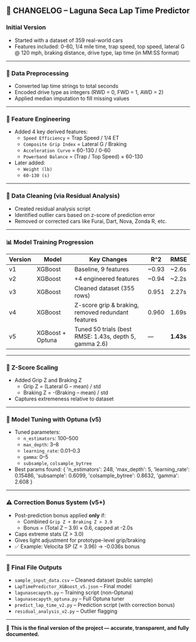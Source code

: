## 🧾 CHANGELOG – Laguna Seca Lap Time Predictor

### **Initial Version**

- Started with a dataset of 359 real-world cars
- Features included: 0-60, 1/4 mile time, trap speed, top speed, lateral G @ 120 mph, braking distance, drive type, lap time (in MM:SS format)

---

### **🔧 Data Preprocessing**

- Converted lap time strings to total seconds
- Encoded drive type as integers (RWD = 0, FWD = 1, AWD = 2)
- Applied median imputation to fill missing values

---

### **🧠 Feature Engineering**

- Added 4 key derived features:
  - `Speed Efficiency` = Trap Speed / 1/4 ET
  - `Composite Grip Index` = Lateral G / Braking
  - `Acceleration Curve` = 60-130 / 0-60
  - `Powerband Balance` = (Trap / Top Speed) × 60-130
- Later added:
  - `Weight (lb)`
  - `60-130 (s)`

---

### **🧼 Data Cleaning (via Residual Analysis)**

- Created residual analysis script
- Identified outlier cars based on z-score of prediction error
- Removed or corrected cars like Furai, Dart, Nova, Zonda R, etc.

---

### **📊 Model Training Progression**

| Version | Model            | Key Changes                                            | R^2    | RMSE      |
| ------- | ---------------- | ------------------------------------------------------ | ------ | --------- |
| v1      | XGBoost          | Baseline, 9 features                                   | ~0.93 | ~2.6s     |
| v2      | XGBoost          | +4 engineered features                                 | ~0.94 | ~2.2s     |
| v3      | XGBoost          | Cleaned dataset (355 rows)                             | 0.951  | 2.27s     |
| v4      | XGBoost          | Z-score grip & braking, removed redundant features     | 0.960  | 1.69s     |
| v5      | XGBoost + Optuna | Tuned 50 trials (best RMSE: 1.43s, depth 5, gamma 2.6) | —      | **1.43s** |

---

### **📐 Z-Score Scaling**

- Added Grip Z and Braking Z
  - Grip Z = (Lateral G – mean) / std
  - Braking Z = -(Braking – mean) / std
- Captures extremeness relative to dataset

---

### **🧪 Model Tuning with Optuna (v5)**

- Tuned parameters:
  - `n_estimators`: 100–500
  - `max_depth`: 3–8
  - `learning_rate`: 0.01–0.3
  - `gamma`: 0–5
  - `subsample`, `colsample_bytree`
- Best params found:
  {
    'n_estimators': 248,
    'max_depth': 5,
    'learning_rate': 0.15486,
    'subsample': 0.6099,
    'colsample_bytree': 0.8632,
    'gamma': 2.608
  }

---

### **⚠️ Correction Bonus System (v5+)**

- Post-prediction bonus applied **only** if:
  - Combined `Grip Z + Braking Z > 3.9`
  - Bonus = (Total Z – 3.9) × 0.6, capped at -2.0s
- Caps extreme stats (Z > 3.0)
- Gives light adjustment for prototype-level grip/braking
- ✅ Example: Velocita SP (Z = 3.96) → -0.036s bonus

---

### **📂 Final File Outputs**

- `sample_input_data.csv` – Cleaned dataset (public sample)
- `LapTimePredictor_XGBoost_v5.json` – Final model
- `lagunasecapyth.py` – Training script (non-Optuna)
- `lagunasecapyth_optuna.py` – Full Optuna tuner
- `predict_lap_time_v2.py` – Prediction script (with correction bonus)
- `residual_analysis_v2.py` – Outlier flagging

---

🎉 **This is the final version of the project — accurate, transparent, and fully documented.**
